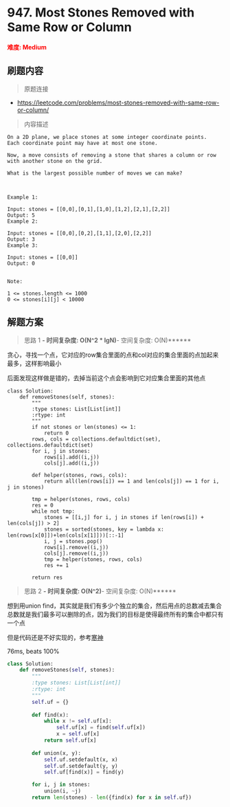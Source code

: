# 947. Most Stones Removed with Same Row or Column

**<font color=red>难度: Medium</font>**

## 刷题内容

> 原题连接

* https://leetcode.com/problems/most-stones-removed-with-same-row-or-column/

> 内容描述

```
On a 2D plane, we place stones at some integer coordinate points.  Each coordinate point may have at most one stone.

Now, a move consists of removing a stone that shares a column or row with another stone on the grid.

What is the largest possible number of moves we can make?

 

Example 1:

Input: stones = [[0,0],[0,1],[1,0],[1,2],[2,1],[2,2]]
Output: 5
Example 2:

Input: stones = [[0,0],[0,2],[1,1],[2,0],[2,2]]
Output: 3
Example 3:

Input: stones = [[0,0]]
Output: 0
 

Note:

1 <= stones.length <= 1000
0 <= stones[i][j] < 10000
```

## 解题方案

> 思路 1
******- 时间复杂度: O(N^2 * lgN)******- 空间复杂度: O(N)******


贪心，寻找一个点，它对应的row集合里面的点和col对应的集合里面的点加起来最多，这样影响最小

后面发现这样做是错的，去掉当前这个点会影响到它对应集合里面的其他点


```
class Solution:
    def removeStones(self, stones):
        """
        :type stones: List[List[int]]
        :rtype: int
        """
        if not stones or len(stones) <= 1:
            return 0
        rows, cols = collections.defaultdict(set), collections.defaultdict(set)
        for i, j in stones:
            rows[i].add((i,j))
            cols[j].add((i,j))
            
        def helper(stones, rows, cols):
            return all(len(rows[i]) == 1 and len(cols[j]) == 1 for i, j in stones)

        tmp = helper(stones, rows, cols)
        res = 0
        while not tmp:
            stones = [[i,j] for i, j in stones if len(rows[i]) + len(cols[j]) > 2]
            stones = sorted(stones, key = lambda x: len(rows[x[0]])+len(cols[x[1]]))[::-1]
            i, j = stones.pop()
            rows[i].remove((i,j))
            cols[j].remove((i,j))
            tmp = helper(stones, rows, cols)
            res += 1

        return res
```

> 思路 2
******- 时间复杂度: O(N^2)******- 空间复杂度: O(N)******



想到用union find，其实就是我们有多少个独立的集合，然后用点的总数减去集合总数就是我们最多可以删除的点，因为我们的目标是使得最终所有的集合中都只有一个点

但是代码还是不好实现的，参考[寒神](https://www.jianshu.com/p/30d2058db7f7)

76ms, beats 100%

```python
class Solution:
    def removeStones(self, stones):
        """
        :type stones: List[List[int]]
        :rtype: int
        """
        self.uf = {}
        
        def find(x):
            while x != self.uf[x]:
                self.uf[x] = find(self.uf[x])
                x = self.uf[x]
            return self.uf[x]
        
        def union(x, y):
            self.uf.setdefault(x, x)
            self.uf.setdefault(y, y)
            self.uf[find(x)] = find(y)

        for i, j in stones:
            union(i, ~j)
        return len(stones) - len({find(x) for x in self.uf})
```































